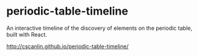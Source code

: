 # periodic-table-timeline

An interactive timeline of the discovery of elements on the periodic table, built with React.

http://cscanlin.github.io/periodic-table-timeline/
